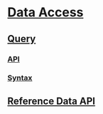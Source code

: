 # [Data Access](time-series-insights-reference-data-access.md)
## [Query](time-series-insights-reference-query.md)
### [API](time-series-insights-reference-QueryAPI.md)
### [Syntax](time-series-insights-reference-Query-Syntax.md)
## [Reference Data API](time-series-insights-reference-reference-data-api.md)